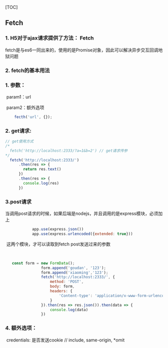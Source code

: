[TOC]



## Fetch

### 1. H5对于ajax请求提供了方法： Fetch

​	fetch是与es6一同出来的，使用的是Promise对象，因此可以解决异步交互回调地狱问题

### 2. fetch的基本用法

### 	1. 参数：

​			param1：url

​			param2：额外选项

```javascript
	fecth('url', {});
```

### 	2. get请求:

```javascript
// get使用方式
/*
  fetch('http://localhost:2333/?a=1&b=2') // get请求传参
*/
  fetch('http://localhost:2333/')
      .then(res => {
      	return res.text()
      })
      .then(res => {
      	console.log(res)
      })
```

### 	3.post请求

​		当调用post请求的时候，如果后端是nodejs，并且调用的是express模块，必须加上

```javascript
            app.use(express.json())
            app.use(express.urlencoded({extended: true}))	
```

​		这两个模块，才可以读取到fetch post发送过来的参数

​	

```javascript
   const form = new FormData();
                form.append('goudan', '123');
                form.append('xiaoming','123');
                fetch('http://localhost:2333/', {
                    method: 'POST',
                    body: form,
                    headers: {
                        'Content-type': 'application/x-www-form-urlencoded'
                    }
                }).then(res => res.json()).then(data => {	
                    console.log(data)
                })
```

### 	4. 额外选项：

​			credentials: 是否发送cookie  //  include, same-origin, *omit

​			